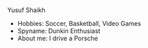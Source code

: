 Yusuf Shaikh
- Hobbies: Soccer, Basketball, Video Games
- Spyname: Dunkin Enthusiast
- About me: I drive a Porsche